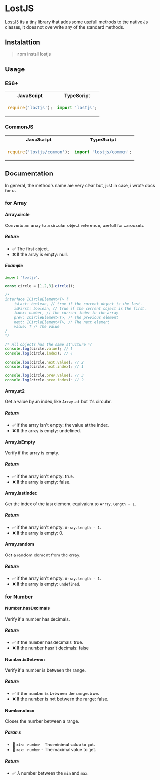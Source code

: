 # LostJS

LostJS  its a tiny library that adds some usefull methods to the native Js classes, it does not overwrite any of the standard methods.

## Instalattion

> npm install lostjs

## Usage

### ES6+
<table>
<tr>
<th>JavaScript</th>
<th>TypeScript</th>
</tr>
<tr>
<td>

```js
require('lostjs');
```

</td>
<td>

```ts
import 'lostjs';
```

</td>
</tr>
</table>

### CommonJS
<table>
<tr>
<th>JavaScript</th>
<th>TypeScript</th>
</tr>
<tr>
<td>

```js
require('lostjs/common');
```

</td>
<td>

```ts
import 'lostjs/common';
```

</td>
</tr>
</table>


## Documentation

In general, the method's name are very clear but, just in case, i wrote docs for u.

### for Array

#### Array.circle

Converts an array to a circular object reference, usefull for carousels.

##### Return

* ✅ The first object.
* ❌ If the array is empty: null.

##### Example

```ts
import 'lostjs';

const circle = [1,2,3].circle();

/*
interface ICircleElement<T> {
    isLast: boolean, // true if the current object is the last.
    isFirst: boolean, // true if the current object is the first.
    index: number, // The current index in the array
    prev: ICircleElement<T>, // The previous element
    next: ICircleElement<T>, // The next element
    value: T // The value
}
*/

/* All objects has the same structure */
console.log(circle.value); // 1
console.log(circle.index); // 0

console.log(circle.next.value); // 2
console.log(circle.next.index); // 1

console.log(circle.prev.value); // 3
console.log(circle.prev.index); // 2
```

#### Array.at2

Get a value by an index, like `Array.at` but it's circular.

##### Return

* ✅ if the array isn't empty: the value at the index.
* ❌ If the array is empty: undefined.

#### Array.isEmpty

Verify if the array is empty.

##### Return

* ✅ if the array isn't empty: true.
* ❌ If the array is empty: false.

#### Array.lastIndex

Get the index of the last element, equivalent to `Array.length - 1`.

##### Return

* ✅ if the array isn't empty: `Array.length - 1`.
* ❌ If the array is empty: 0.

#### Array.random

Get a random element from the array.

##### Return

* ✅ if the array isn't empty: `Array.length - 1`.
* ❌ If the array is empty: `undefined`.

### for Number

#### Number.hasDecimals

Verify if a number has decimals.

##### Return

* ✅ if the number has decimals: true.
* ❌ If the number hasn't decimals: false.

#### Number.isBetween

Verify if a number is between the range.

##### Return

* ✅ if the number is between the range: true.
* ❌ If the number is not between the range: false.

#### Number.close

Closes the number between a range.

##### Params

* 🔹 `min: number` - The minimal value to get.
* 🔹 `max: number` - The maximal value to get.

##### Return

* ✅ A number between the `min` and `max`.

